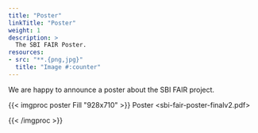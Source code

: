 ```yaml
---
title: "Poster"
linkTitle: "Poster"
weight: 1
description: >
  The SBI FAIR Poster.
resources:
- src: "**.{png,jpg}"
  title: "Image #:counter"
---
```


We are happy to announce a poster about the SBI FAIR project.

{{< imgproc poster Fill "928x710" >}}
Poster <sbi-fair-poster-finalv2.pdf>

{{< /imgproc >}}



